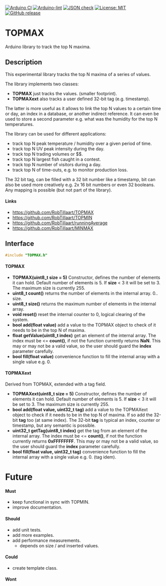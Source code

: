 
[![Arduino CI](https://github.com/RobTillaart/TOPMAX/workflows/Arduino%20CI/badge.svg)](https://github.com/marketplace/actions/arduino_ci)
[![Arduino-lint](https://github.com/RobTillaart/TOPMAX/actions/workflows/arduino-lint.yml/badge.svg)](https://github.com/RobTillaart/TOPMAX/actions/workflows/arduino-lint.yml)
[![JSON check](https://github.com/RobTillaart/TOPMAX/actions/workflows/jsoncheck.yml/badge.svg)](https://github.com/RobTillaart/TOPMAX/actions/workflows/jsoncheck.yml)
[![License: MIT](https://img.shields.io/badge/license-MIT-green.svg)](https://github.com/RobTillaart/TOPMAX/blob/master/LICENSE)
[![GitHub release](https://img.shields.io/github/release/RobTillaart/TOPMAX.svg?maxAge=3600)](https://github.com/RobTillaart/TOPMAX/releases)


# TOPMAX

Arduino library to track the top N maxima.

## Description

This experimental library tracks the top N maxima of a series of values. 

The library implements two classes:
- **TOPMAX** just tracks the values. (smaller footprint).
- **TOPMAXext** also tracks a user defined 32-bit tag (e.g. timestamp).

The latter is more useful as it allows to link the top N values to a certain time
or day, an index in a database, or another indirect reference.
It can even be used to store a second parameter e.g. what was the humidity for
the top N temperatures.

The library can be used for different applications:
- track top N peak temperature / humidity over a given period of time.
- track top N UV peak intensity during the day.
- track top N trading volumes or $$.
- track top N largest fish caught in a contest.
- track top N number of visitors during a day.
- track top N of time-outs, e.g. to monitor production loss. 

The 32 bit tag, can be filled with a 32 bit number like a timestamp, bit can also
be used more creatively e.g. 2x 16 bit numbers or even 32 booleans. 
Any mapping is possible (but not part of the library).


#### Links

- https://github.com/RobTillaart/TOPMAX
- https://github.com/RobTillaart/TOPMIN
- https://github.com/RobTillaart/runningAverage
- https://github.com/RobTillaart/MINMAX


## Interface

```cpp
#include "TOPMAX.h"
```

#### TOPMAX

- **TOPMAX(uint8_t size = 5)** Constructor, defines the number of elements it can hold.
Default number of elements is 5. If **size** < 3 it will be set to 3.
The maximum size is currently 255.
- **uint8_t count()** returns the number of elements in the internal array. 0.. size.
- **uint8_t size()** returns the maximum number of elements in the internal array. 
- **void reset()** reset the internal counter to 0, logical clearing of the system.
- **bool add(float value)** add a value to the TOPMAX object to check of it needs to be 
in the top N of maxima.
- **float getValue(uint8_t index)** get an element of the internal array.
The index must be <= **count()**, if not the function currently returns **NaN**.
This may or may not be a valid value, so the user should guard the **index** parameter carefully.
- **bool fill(float value)** convenience function to fill the internal array 
with a single value e.g. 0.


#### TOPMAXext

Derived from TOPMAX, extended with a tag field.

- **TOPMAXext(uint8_t size = 5)** Constructor, defines the number of elements it can hold.
Default number of elements is 5. If **size** < 3 it will be set to 3.
The maximum size is currently 255.
- **bool add(float value, uint32_t tag)** add a value to the TOPMAXext object to check if
it needs to be in the top N of maxima. If so add the 32-bit **tag** too (at same index).
The 32-bit **tag** is typical an index, counter or timestamp, but any semantic is possible.
- **uint32_t getTag(uint8_t index)** get the tag from an element of the internal array.
The index must be <= **count()**, if not the function currently returns **0xFFFFFFFF**.
This may or may not be a valid value, so the user should guard the **index** parameter carefully.
- **bool fill(float value, uint32_t tag)** convenience function to fill the internal array 
with a single value e.g. 0. (tag idem).


# Future

#### Must

- keep functional in sync with TOPMIN.
- improve documentation.

#### Should

- add unit tests.
- add more examples.
- add performance measurements.
  - depends on size / and inserted values.

#### Could

- create template class.

#### Wont

